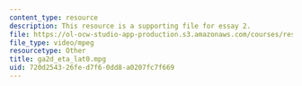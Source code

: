 ```yaml
---
content_type: resource
description: This resource is a supporting file for essay 2.
file: https://ol-ocw-studio-app-production.s3.amazonaws.com/courses/res-12-001-topics-in-fluid-dynamics-spring-2010/720d254326fed7f60dd8a0207fc7f669_ga2d_eta_lat0.mpg
file_type: video/mpeg
resourcetype: Other
title: ga2d_eta_lat0.mpg
uid: 720d2543-26fe-d7f6-0dd8-a0207fc7f669
---
```

